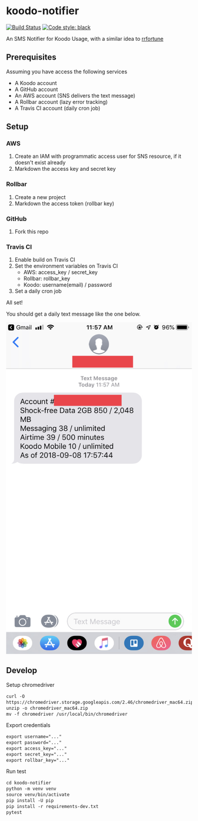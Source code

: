 # koodo-notifier

[![Build Status](https://travis-ci.org/zehengl/koodo-notifier.svg?branch=master)](https://travis-ci.org/zehengl/koodo-notifier)
[![Code style: black](https://img.shields.io/badge/code%20style-black-000000.svg)](https://github.com/ambv/black)

An SMS Notifier for Koodo Usage, with a similar idea to [rrfortune](https://github.com/zehengl/rrfortune)

## Prerequisites

Assuming you have access the following services

- A Koodo account
- A GitHub account
- An AWS account (SNS delivers the text message)
- A Rollbar account (lazy error tracking)
- A Travis CI account (daily cron job)

## Setup

### AWS

1. Create an IAM with programmatic access user for SNS resource, if it doesn't exist already
2. Markdown the access key and secret key

### Rollbar

1. Create a new project
2. Markdown the access token (rollbar key)

### GitHub

1. Fork this repo

### Travis CI

1. Enable build on Travis CI
2. Set the environment variables on Travis CI
   - AWS: access_key / secret_key
   - Rollbar: rollbar_key
   - Koodo: username(email) / password
3. Set a daily cron job

All set!

You should get a daily text message like the one below.

![example](https://github.com/zehengl/koodo-notifier/blob/master/example.jpg)

## Develop

Setup chromedriver

    curl -O https://chromedriver.storage.googleapis.com/2.46/chromedriver_mac64.zip
    unzip -o chromedriver_mac64.zip
    mv -f chromedriver /usr/local/bin/chromedriver

Export credentials

    export username="..."
    export password="..."
    export access_key="..."
    export secret_key="..."
    export rollbar_key="..."

Run test

    cd koodo-notifier
    python -m venv venv
    source venv/bin/activate
    pip install -U pip
    pip install -r requirements-dev.txt
    pytest
